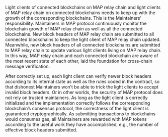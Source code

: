 Light clients of connected blockchains on MAP relay chain and light clients of MAP relay chain on connected blockchains needs to keep up with the growth of the corresponding blockchains. This is the Maintainers’ responsibility. Maintainers in MAP protocol continuously monitor the blockchain growth of MAP relay chain as well as all the connected blockchains. New block headers of MAP relay chain are submitted to all connected blockchains to keep the light client of MAP relay chain updated. Meanwhile, new block headers of all connected blockchains are submitted to MAP relay chain to update various light clients living on MAP relay chain. In this way, MAP relay chain and each connected blockchain are aware of the most recent state of each other, laid the foundation for cross-chain message verification. 

After correctly set up, each light client can verify newer block headers according to its internal state as well as  the rules coded in the contract, so that dishonest Maintainers won’t be able to trick the light clients to accept invalid block headers. Or in other worlds, the security of MAP protocol does not rely on trusted maintainers. As long as the light client is correctly initialized and the implementation correctly follows the corresponding blockchain’s consensus protocol, the correctness of the light client is guaranteed cryptographically. As submitting transactions to blockchains would consumes gas, all Maintainers are rewarded with MAP tokens according to the useful work they have accomplished, e.g., the number of effective block headers submitted. 


